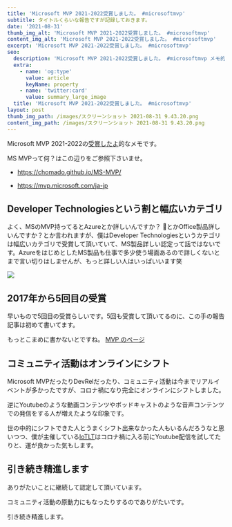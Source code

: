 ```yaml
---
title: 'Microsoft MVP 2021-2022受賞しました。 #microsoftmvp'
subtitle: タイトルくらいな報告ですが記録しておきます。
date: '2021-08-31'
thumb_img_alt: 'Microsoft MVP 2021-2022受賞しました。 #microsoftmvp'
content_img_alt: 'Microsoft MVP 2021-2022受賞しました。 #microsoftmvp'
excerpt: 'Microsoft MVP 2021-2022受賞しました。 #microsoftmvp'
seo:
  description: 'Microsoft MVP 2021-2022受賞しました。 #microsoftmvp メモ的な報告です。'
  extra:
    - name: 'og:type'
      value: article
      keyName: property
    - name: 'twitter:card'
      value: summary_large_image
  title: 'Microsoft MVP 2021-2022受賞しました。 #microsoftmvp'
layout: post
thumb_img_path: /images/スクリーンショット 2021-08-31 9.43.20.png
content_img_path: /images/スクリーンショット 2021-08-31 9.43.20.png
---
```

Microsoft MVP 2021-2022の[受賞したよ](https://www.instagram.com/p/CTL3bFkLWdp/)的なメモです。

MS MVPって何？はこの辺りをご参照下さいませ。

*   https://chomado.github.io/MS-MVP/

*   https://mvp.microsoft.com/ja-jp

## Developer Technologiesという割と幅広いカテゴリ

よく、MSのMVP持ってるとAzureとか詳しいんですか？ とかOffice製品詳しいんですか？とか言われますが、僕はDeveloper Technologiesというカテゴリは幅広いカテゴリで受賞して頂いていて、MS製品詳しい認定って話ではないです。AzureをはじめとしたMS製品も仕事で多少使う場面あるので詳しくないとまで言い切りはしませんが、もっと詳しい人はいっぱいいます笑

![](/images/undefined82undefinedE3undefinedAFundefined83undefinedE3undefinedBCundefined83undefinedE3undefinedB7undefined83undefinedE3undefined83undefined83undefined202021-08-31%209.56.24.png)

## 2017年から5回目の受賞

早いもので5回目の受賞らしいです。5回も受賞して頂いてるのに、この手の報告記事は初めて書いてます。

もっとこまめに書かないとですね。 [MVP のページ](https://mvp.microsoft.com/ja-jp/mvp/Ryousukeundefined20Sugawara-5002754)

## コミュニティ活動はオンラインにシフト

Microsoft MVPだったりDevRelだったり、コミュニティ活動は今までリアルイベントが多かったですが、コロナ禍になり完全にオンラインにシフトしました。

逆にYoutubeのような動画コンテンツやポッドキャストのような音声コンテンツでの発信をする人が増えたような印象です。

世の中的にシフトできた人とうまくシフト出来なかった人もいるんだろうなと思いつつ、僕が主催している[IoTLT](https://iotlt.connpass.com)はコロナ禍に入る前にYoutube配信を試してたりと、運が良かった気もします。

## 引き続き精進します

ありがたいことに継続して認定して頂いています。

コミュニティ活動の原動力にもなったりするのでありがたいです。

引き続き精進します。

